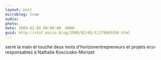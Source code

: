 ```yaml
---
layout: post
microblog: true
audio: 
photo: 
date: 2009-02-05 00:00:00 -0000
guid: http://xtof.micro.blog/2009/02/05/t1179669550.html
---
```

serré la main et touché deux mots d'horizonentrepreneurs et projets eco-responsables à Nathalie Kosciusko-Morizet
